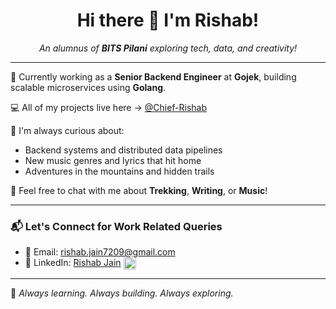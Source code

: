 <h1 align="center">Hi there 👋 I'm Rishab!</h1>

<p align="center">
  <em>An alumnus of <strong>BITS Pilani</strong> exploring tech, data, and creativity!</em>
</p>

---

🚀 Currently working as a **Senior Backend Engineer** at **Gojek**, building scalable microservices using **Golang**.

💻 All of my projects live here → [@Chief-Rishab](https://github.com/Chief-Rishab)

🧠 I'm always curious about:
- Backend systems and distributed data pipelines  
- New music genres and lyrics that hit home  
- Adventures in the mountains and hidden trails  

💬 Feel free to chat with me about **Trekking**, **Writing**, or **Music**!

---

### 📬 Let's Connect for Work Related Queries

- 📧 Email: [rishab.jain7209@gmail.com](mailto:rishab.jain7209@gmail.com)
- 💼 LinkedIn: [Rishab Jain](https://www.linkedin.com/in/rishab-jain-b9701b194/) <img src="https://img.icons8.com/color/48/000000/linkedin.png" width="20" style="vertical-align: middle;"/>

<!-- You can optionally include the gif back if desired
<img align="right" height="225" src="004b173f6e3d6843df10114e087f30a8.gif">
-->

---

🌟 *Always learning. Always building. Always exploring.*

